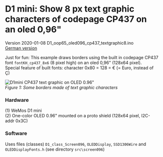 # D1 mini: Show 8 px text graphic characters of codepage CP437 on an oled 0,96"
Version 2020-01-08 D1_oop65_oled096_cp437_textgraphic8.ino   
[German version](./LIESMICH.md "German version")   

Just for fun: This example draws borders using the built in codepage CP437 font `fontKH_cp437_8x6` (8 pixel high) on an oled 0,96" (128x64 pixel).   
Special feature of built fonts: character 0x80 = 128 = &#x20AC; (= Euro, instead of &#xc7;)

![D1mini CP437 text graphic on OLED 0.96"](./images/D1_oled096_textgraphic8.png "CP437 text graphic on OLED 0.96\"")      
_Figure 1: Some borders made of text graphic characters_   

### Hardware
(1) WeMos D1 mini   
(2) One-color OLED 0.96" mounted on a proto shield (128x64 pixel, I2C-addr 0x3C)   

### Software
Uses files (classes) `D1_class_Screen096`, `OLEDDisplay`, `SSD1306Wire` and `OLEDDisplayFonts.h` (see directory `src\screen096`)   
